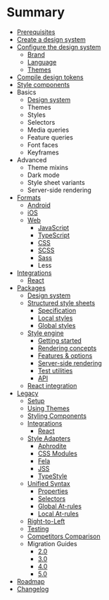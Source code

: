 # Summary

- [Prerequisites](./prerequisites.md)
- [Create a design system](./create-system.md)
- [Configure the design system](./config/README.md)
  - [Brand](./config/brand.md)
  - [Language](./config/language.md)
  - [Themes](./config/themes.md)
- [Compile design tokens](./compile-tokens.md)
- [Style components](./style-components.md)
- Basics
  - [Design system](./basics/design-system.md)
  - Themes
  - Styles
  - Selectors
  - Media queries
  - Feature queries
  - Font faces
  - Keyframes
- Advanced
  - Theme mixins
  - Dark mode
  - Style sheet variants
  - Server-side rendering
- [Formats](./formats/README.md)
  - [Android](./formats/android/README.md)
  - [iOS](./formats/ios/README.md)
  - [Web](./formats/web/README.md)
    - [JavaScript](./formats/web/js.md)
    - [TypeScript](./formats/web/ts.md)
    - [CSS](./formats/web/css.md)
    - [SCSS](./formats/web/scss.md)
    - [Sass](./formats/web/sass.md)
    - Less
- [Integrations](./integrations.md)
  - [React](./packages/react/README.md)
- [Packages](./packages/README.md)
  - [Design system](./packages/system/README.md)
  - [Structured style sheets](./packages/sss/README.md)
    - [Specification](./packages/sss/spec.md)
    - [Local styles](./packages/sss/local.md)
    - [Global styles](./packages/sss/global.md)
  - [Style engine](./packages/style/README.md)
    - [Getting started](./packages/style/setup.md)
    - [Rendering concepts](./packages/style/concepts.md)
    - [Features & options](./packages/style/options.md)
    - [Server-side rendering](./packages/style/ssr.md)
    - [Test utilities](./packages/style/testing.md)
    - [API](./packages/style/api.md)
  - [React integration](./packages/react/README.md)
- [Legacy](./legacy/README.md)
  - [Setup](./legacy/setup.md)
  - [Using Themes](./legacy/theme.md)
  - [Styling Components](./legacy/style.md)
  - [Integrations](./legacy/integrations/README.md)
    - [React](./legacy/integrations/react.md)
  - [Style Adapters](./legacy/adapters/README.md)
    - [Aphrodite](./legacy/adapters/aphrodite.md)
    - [CSS Modules](./legacy/adapters/css-modules.md)
    - [Fela](./legacy/adapters/fela.md)
    - [JSS](./legacy/adapters/jss.md)
    - [TypeStyle](./legacy/adapters/typestyle.md)
  - [Unified Syntax](./legacy/unified/README.md)
    - [Properties](./legacy/unified/properties.md)
    - [Selectors](./legacy/unified/selectors.md)
    - [Global At-rules](./legacy/unified/global-at.md)
    - [Local At-rules](./legacy/unified/local-at.md)
  - [Right-to-Left](./legacy/rtl.md)
  - [Testing](./legacy/testing.md)
  - [Competitors Comparison](./legacy/comparison.md)
  - Migration Guides
    - [2.0](./legacy/migrate/2.0.md)
    - [3.0](./legacy/migrate/3.0.md)
    - [4.0](./legacy/migrate/4.0.md)
    - [5.0](./legacy/migrate/5.0.md)
- [Roadmap](https://github.com/milesj/aesthetic/blob/master/ROADMAP.md)
- [Changelog](https://github.com/milesj/aesthetic/blob/master/CHANGELOG.md)
